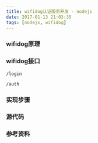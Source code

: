 ```yaml
---
title: wifidog认证服务开发 - nodejs
date: 2017-01-13 21:03:35
tags: [nodejs, wifidog]
---
```


### wifidog原理

### wifidog接口
```
/login
```
```
/auth
```

### 实现步骤

### 源代码

### 参考资料
